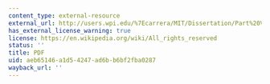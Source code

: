 ```yaml
---
content_type: external-resource
external_url: http://users.wpi.edu/%7Ecarrera/MIT/Dissertation/Part%20V.pdf
has_external_license_warning: true
license: https://en.wikipedia.org/wiki/All_rights_reserved
status: ''
title: PDF
uid: aeb65146-a1d5-4247-ad6b-b6bf2fba0287
wayback_url: ''
---
```

